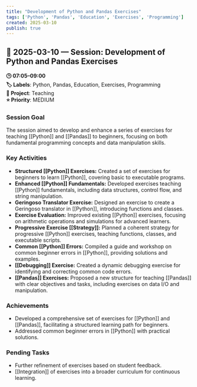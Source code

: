 ```yaml
---
title: "Development of Python and Pandas Exercises"
tags: ['Python', 'Pandas', 'Education', 'Exercises', 'Programming']
created: 2025-03-10
publish: true
---
```


## 📅 2025-03-10 — Session: Development of Python and Pandas Exercises

**🕒 07:05–09:00**  
**🏷️ Labels**: Python, Pandas, Education, Exercises, Programming  
**📂 Project**: Teaching  
**⭐ Priority**: MEDIUM  


### Session Goal
The session aimed to develop and enhance a series of exercises for teaching [[Python]] and [[Pandas]] to beginners, focusing on both fundamental programming concepts and data manipulation skills.

### Key Activities
- **Structured [[Python]] Exercises:** Created a set of exercises for beginners to learn [[Python]], covering basic to executable programs.
- **Enhanced [[Python]] Fundamentals:** Developed exercises teaching [[Python]] fundamentals, including data structures, control flow, and string manipulation.
- **Geringoso Translator Exercise:** Designed an exercise to create a Geringoso translator in [[Python]], introducing functions and classes.
- **Exercise Evaluation:** Improved existing [[Python]] exercises, focusing on arithmetic operations and simulations for advanced learners.
- **Progressive Exercise [[Strategy]]:** Planned a coherent strategy for progressive [[Python]] exercises, teaching functions, classes, and executable scripts.
- **Common [[Python]] Errors:** Compiled a guide and workshop on common beginner errors in [[Python]], providing solutions and examples.
- **[[Debugging]] Exercise:** Created a dynamic debugging exercise for identifying and correcting common code errors.
- **[[Pandas]] Exercises:** Proposed a new structure for teaching [[Pandas]] with clear objectives and tasks, including exercises on data I/O and manipulation.

### Achievements
- Developed a comprehensive set of exercises for [[Python]] and [[Pandas]], facilitating a structured learning path for beginners.
- Addressed common beginner errors in [[Python]] with practical solutions.

### Pending Tasks
- Further refinement of exercises based on student feedback.
- [[Integration]] of exercises into a broader curriculum for continuous learning.
